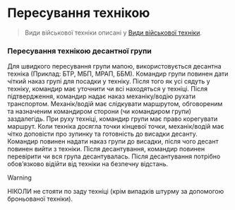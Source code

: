 # Пересування технікою

> Види військової техніки описані у [Види військової техніки](https://github.com/vsrJaguar/Materials/blob/main/%D0%92%D1%96%D0%B9%D1%81%D1%8C%D0%BA%D0%BE%D0%B2%D0%B0%20%D1%82%D0%B5%D1%85%D0%BD%D1%96%D0%BA%D0%B0/%D0%92%D0%B8%D0%B4%D0%B8%20%D0%B2%D1%96%D0%B9%D1%81%D1%8C%D0%BA%D0%BE%D0%B2%D0%BE%D1%97%20%D1%82%D0%B5%D1%85%D0%BD%D1%96%D0%BA%D0%B0.md).

### Пересування технікою десантної групи

Для швидкого пересування групи мапою, використовується десантна техніка (Приклад: БТР, МБП, МРАП, ББМ). 
Командир групи повинен дати чіткий наказ групі для посадки у техніку. Після того як усі сядуть у техніку, командир має уточнити чи всі находяться у техніці. Після підтвердження, командир надає наказ механіку/водію рухати транспортом. 
Механік/водій має слідкувати маршрутом,  обговореним та назначеним командиром сторони (чи командиром групи) заздалегідь. При руху техніці, командир групи має право корегувати маршрут. 
Коли техніка досягла точки кінцевої точки, механік/водій має чітко доповісти про зупинку та готовність до висадки десанту. Командир повинен надати наказ групи до висадки, після чого десант повинен вийти з техніки. 
Після десантування, командир повинен перевірити чи вся група десантувалась. Після десантування потрібно обовʼязково відійти від техніки на безпечну відстань. 

> [!WARNING]
> НІКОЛИ не стояти по заду техніці (крім випадків штурму за допомогою броньованої техніки).

